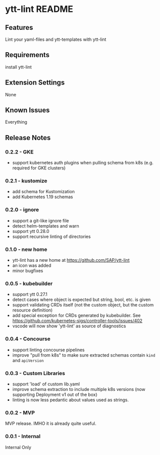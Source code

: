 # ytt-lint README

## Features

Lint your yaml-files and ytt-templates with ytt-lint

## Requirements

install ytt-lint

## Extension Settings

None

<!--

* `myExtension.enable`: enable/disable this extension
* `myExtension.thing`: set to `blah` to do something
-->

## Known Issues

Everything

## Release Notes

### 0.2.2 - GKE

- support kubernetes auth plugins when pulling schema from k8s (e.g. required for GKE clusters)

### 0.2.1 - kustomize

- add schema for Kustomization
- add Kubernetes 1.19 schemas

### 0.2.0 - ignore

- support a git-like ignore file
- detect helm-templates and warn
- support ytt 0.28.0
- support recursive linting of directories

### 0.1.0 - new home

- ytt-lint has a new home at https://github.com/SAP/ytt-lint
- an icon was added
- minor bugfixes

### 0.0.5 - kubebuilder

- support ytt 0.27.1
- detect cases where object is expected but string, bool, etc. is given
- support validating CRDs itself (not the custom object, but the custom resource definition)
- add special exception for CRDs generated by kubebuilder. See https://github.com/kubernetes-sigs/controller-tools/issues/402
- vscode will now show 'ytt-lint' as source of diagnostics

### 0.0.4 - Concourse

- support linting concourse pipelines
- improve "pull from k8s" to make sure extracted schemas contain `kind` and `apiVersion`

### 0.0.3 - Custom Libraries

- support 'load' of custom lib.yaml
- improve schema extraction to include multiple k8s versions (now supporting Deployment v1 out of the box)
- linting is now less pedantic about values used as strings.

### 0.0.2 - MVP

MVP release. IMHO it is already quite useful.

### 0.0.1 - Internal

Internal Only
